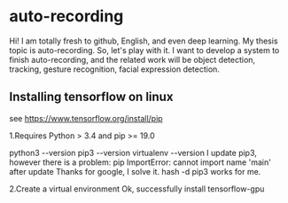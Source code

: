 # auto-recording
Hi! I am totally fresh to github, English, and even deep learning. My thesis topic is auto-recording. So, let's play with it. I want to develop a system to finish auto-recording, and the related work will be object detection, tracking, gesture recognition, facial expression detection. 

## Installing tensorflow on linux
see https://www.tensorflow.org/install/pip

1.Requires Python > 3.4 and pip >= 19.0

python3 --version
pip3 --version
virtualenv --version
I update pip3, however there is a problem: pip ImportError: cannot import name 'main' after update
Thanks for google, I solve it.  hash -d pip3 works for me.


2.Create a virtual environment
Ok, successfully install tensorflow-gpu
